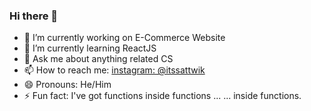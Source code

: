 ### Hi there 👋

- 🔭 I’m currently working on E-Commerce Website
- 🌱 I’m currently learning ReactJS
- 💬 Ask me about anything related CS
- 📫 How to reach me: [instagram: @itssattwik](https://www.instagram.com/itssattwik)
- 😄 Pronouns: He/Him
- ⚡ Fun fact: I've got functions inside functions ... ... inside functions.

